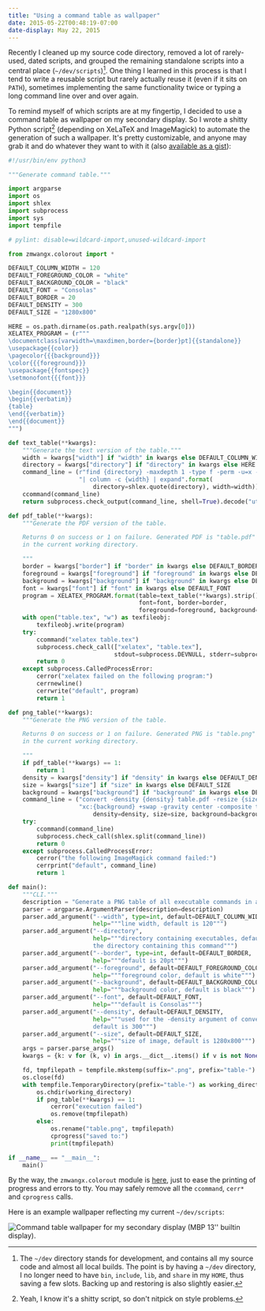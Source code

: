 ```yaml
---
title: "Using a command table as wallpaper"
date: 2015-05-22T00:48:19-07:00
date-display: May 22, 2015
---
```

Recently I cleaned up my source code directory, removed a lot of rarely-used, dated scripts, and grouped the remaining standalone scripts into a central place (`~/dev/scripts`)[^dev]. One thing I learned in this process is that I tend to write a reusable script but rarely actually reuse it (even if it sits on `PATH`), sometimes implementing the same functionality twice or typing a long command line over and over again.

[^dev]: The `~/dev` directory stands for development, and contains all my source code and almost all local builds. The point is by having a `~/dev` directory, I no longer need to have `bin`, `include`, `lib`, and `share` in my `HOME`, thus saving a few slots. Backing up and restoring is also slightly easier.

To remind myself of which scripts are at my fingertip, I decided to use a command table as wallpaper on my secondary display. So I wrote a shitty Python script[^shitty] (depending on XeLaTeX and ImageMagick) to automate the generation of such a wallpaper. It's pretty customizable, and anyone may grab it and do whatever they want to with it (also [available as a gist](https://gist.github.com/zmwangx/b06aa923abf061b33fc9)):

[^shitty]: Yeah, I know it's a shitty script, so don't nitpick on style problems.

```python
#!/usr/bin/env python3

"""Generate command table."""

import argparse
import os
import shlex
import subprocess
import sys
import tempfile

# pylint: disable=wildcard-import,unused-wildcard-import

from zmwangx.colorout import *

DEFAULT_COLUMN_WIDTH = 120
DEFAULT_FOREGROUND_COLOR = "white"
DEFAULT_BACKGROUND_COLOR = "black"
DEFAULT_FONT = "Consolas"
DEFAULT_BORDER = 20
DEFAULT_DENSITY = 300
DEFAULT_SIZE = "1280x800"

HERE = os.path.dirname(os.path.realpath(sys.argv[0]))
XELATEX_PROGRAM = (r"""
\documentclass[varwidth=\maxdimen,border={border}pt]{{standalone}}
\usepackage{{color}}
\pagecolor{{{background}}}
\color{{{foreground}}}
\usepackage{{fontspec}}
\setmonofont{{{font}}}

\begin{{document}}
\begin{{verbatim}}
{table}
\end{{verbatim}}
\end{{document}}
""")

def text_table(**kwargs):
    """Generate the text version of the table."""
    width = kwargs["width"] if "width" in kwargs else DEFAULT_COLUMN_WIDTH
    directory = kwargs["directory"] if "directory" in kwargs else HERE
    command_line = (r"find {directory} -maxdepth 1 -type f -perm -u=x -exec basename {{}} \; "
                    "| column -c {width} | expand".format(
                        directory=shlex.quote(directory), width=width))
    ccommand(command_line)
    return subprocess.check_output(command_line, shell=True).decode("utf-8")

def pdf_table(**kwargs):
    """Generate the PDF version of the table.

    Returns 0 on success or 1 on failure. Generated PDF is "table.pdf"
    in the current working directory.

    """
    border = kwargs["border"] if "border" in kwargs else DEFAULT_BORDER
    foreground = kwargs["foreground"] if "foreground" in kwargs else DEFAULT_FOREGROUND_COLOR
    background = kwargs["background"] if "background" in kwargs else DEFAULT_BACKGROUND_COLOR
    font = kwargs["font"] if "font" in kwargs else DEFAULT_FONT
    program = XELATEX_PROGRAM.format(table=text_table(**kwargs).strip(),
                                     font=font, border=border,
                                     foreground=foreground, background=background)
    with open("table.tex", "w") as texfileobj:
        texfileobj.write(program)
    try:
        ccommand("xelatex table.tex")
        subprocess.check_call(["xelatex", "table.tex"],
                              stdout=subprocess.DEVNULL, stderr=subprocess.DEVNULL)
        return 0
    except subprocess.CalledProcessError:
        cerror("xelatex failed on the following program:")
        cerrnewline()
        cerrwrite("default", program)
        return 1

def png_table(**kwargs):
    """Generate the PNG version of the table.

    Returns 0 on success or 1 on failure. Generated PNG is "table.png"
    in the current working directory.

    """
    if pdf_table(**kwargs) == 1:
        return 1
    density = kwargs["density"] if "density" in kwargs else DEFAULT_DENSITY
    size = kwargs["size"] if "size" in kwargs else DEFAULT_SIZE
    background = kwargs["background"] if "background" in kwargs else DEFAULT_BACKGROUND_COLOR
    command_line = ("convert -density {density} table.pdf -resize {size} -size {size} "
                    "xc:{background} +swap -gravity center -composite table.png".format(
                        density=density, size=size, background=background))
    try:
        ccommand(command_line)
        subprocess.check_call(shlex.split(command_line))
        return 0
    except subprocess.CalledProcessError:
        cerror("the following ImageMagick command failed:")
        cerrprint("default", command_line)
        return 1

def main():
    """CLI."""
    description = "Generate a PNG table of all executable commands in a directory."
    parser = argparse.ArgumentParser(description=description)
    parser.add_argument("--width", type=int, default=DEFAULT_COLUMN_WIDTH,
                        help="""line width, default is 120""")
    parser.add_argument("--directory",
                        help="""directory containing executables, default is
                        the directory containing this command""")
    parser.add_argument("--border", type=int, default=DEFAULT_BORDER,
                        help="""default is 20pt""")
    parser.add_argument("--foreground", default=DEFAULT_FOREGROUND_COLOR,
                        help="""foreground color, default is white""")
    parser.add_argument("--background", default=DEFAULT_BACKGROUND_COLOR,
                        help="""background color, default is black""")
    parser.add_argument("--font", default=DEFAULT_FONT,
                        help="""default is Consolas""")
    parser.add_argument("--density", default=DEFAULT_DENSITY,
                        help="""used for the -density argument of convert,
                        default is 300""")
    parser.add_argument("--size", default=DEFAULT_SIZE,
                        help="""size of image, default is 1280x800""")
    args = parser.parse_args()
    kwargs = {k: v for (k, v) in args.__dict__.items() if v is not None}

    fd, tmpfilepath = tempfile.mkstemp(suffix=".png", prefix="table-")
    os.close(fd)
    with tempfile.TemporaryDirectory(prefix="table-") as working_directory:
        os.chdir(working_directory)
        if png_table(**kwargs) == 1:
            cerror("execution failed")
            os.remove(tmpfilepath)
        else:
            os.rename("table.png", tmpfilepath)
            cprogress("saved to:")
            print(tmpfilepath)

if __name__ == "__main__":
    main()
```

By the way, the `zmwangx.colorout` module is [here](https://github.com/zmwangx/pyzmwangx/blob/41b0bffaad9439888d68097a85c7aed594240283/zmwangx/colorout.py), just to ease the printing of progress and errors to tty. You may safely remove all the `ccommand`, `cerr*` and `cprogress` calls.

Here is an example wallpaper reflecting my current `~/dev/scripts`:

![Command table wallpaper for my secondary display (MBP 13'' builtin display).](https://i.imgur.com/mccQu1e.png)
